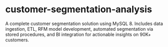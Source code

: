 # customer-segmentation-analysis
A complete customer segmentation solution using MySQL 8. Includes data ingestion, ETL, RFM model development, automated segmentation via stored procedures, and BI integration for actionable insights on 90K+ customers.

